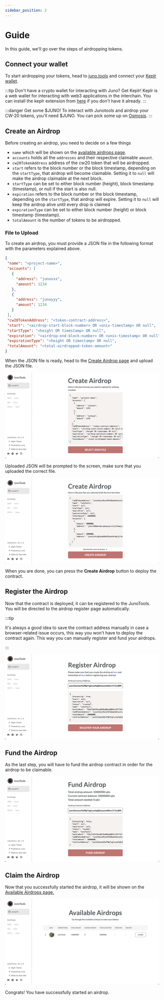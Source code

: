 ```yaml
---
sidebar_position: 2
---
```


# Guide

In this guide, we'll go over the steps of airdropping tokens.

## Connect your wallet
To start airdropping your tokens, head to [juno.tools](https://test.junotools.com) and connect
your [Keplr wallet](https://wallet.keplr.app/).

:::tip Don't have a crypto wallet for interacting with Juno? Get Keplr!
Keplr is a web wallet for interacting with web3 applications in the interchain. You can install the keplr extension from [here](https://www.keplr.app/) if you don't have it already.
:::

:::danger Get some $JUNO!
To interact with Junotools and airdrop your CW-20 tokens, you'll need $JUNO. You can pick some up on [Osmosis](https://osmosis.zone/).
:::

## Create an Airdrop

Before creating an airdrop, you need to decide on a few things

* `name` which will be shown on the [available airdrops page](https://test.junotools.com/airdrops/list).
* `accounts` holds all the `addresses` and their respective claimable `amount`.
* `cw20TokenAddress` address of the cw20 token that will be airdropped.
* `start` refers to the block number or the block timestamp, depending on the `startType`, that airdrop will become claimable. Setting it to `null` will make the airdrop claimable at the next block.
* `startType` can be set to either block number (height), block timestamp (timestamp), or null if the start is also null.
* `expiration` refers to the block number or the block timestamp, depending on the `startType`, that airdrop will expire. Setting it to `null` will keep the airdrop alive until every drop is claimed
* `expirationType` can be set to either block number (height) or block timestamp (timestamp).
* `totalAmount` is the number of tokens to be airdropped.


### File to Upload

To create an airdrop, you must provide a JSON file in the following format with the parameters explained above.

```json
{
 "name": "<project-name>",
 "accounts": [
   {
     "address": "junoxxx",
     "amount": 1234
   },
   {
     "address": "junoyyy",
     "amount": 1234
   }
 ],
 "cw20TokenAddress": "<token-contract-address>",
 "start": "<airdrop-start-block-number> OR <unix-timestamp> OR null",
 "startType": "<height OR timestamp> OR null",
 "expiration": "<airdrop-end-block-number> OR <unix-timestamp> OR null",
 "expirationType": "<height OR timestamp> OR null",
 "totalAmount": "<total-airdropped-token-amount>"
}
```



When the JSON file is ready, head to the [Create Airdrop page](https://test.junotools.com/airdrops/create) and upload the JSON file.

![](/img/airdrop/create-airdrop-1.png)

Uploaded JSON will be prompted to the screen, make sure that you uploaded the correct file. 

![](/img/airdrop/create-airdrop-2.png)

When you are done, you can press the **Create Airdrop** button to deploy the contract.

## Register the Airdrop

Now that the contract is deployed, it can be registered to the JunoTools. You will be directed to the airdrop register page automatically.

:::tip

It's always a good idea to save the contract address manually in case a browser-related issue occurs, this way you won't have to deploy the contract again. This way you can manually register and fund your airdrops. 

:::

![](/img/airdrop/register-airdrop.png)

## Fund the Airdrop

As the last step, you will have to fund the airdrop contract in order for the airdrop to be claimable.

![](/img/airdrop/fund-airdrop.png)

## Claim the Airdrop

Now that you successfully started the airdrop, it will be shown on the [Available Airdrops page.](https://test.junotools.com/airdrops/list)

![](/img/airdrop/available-airdrops.png)

Congrats! You have successfully started an airdrop.



